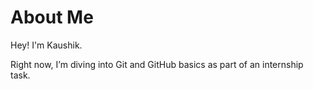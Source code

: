 # About Me

Hey! I'm Kaushik.

Right now, I’m diving into Git and GitHub basics as part of an internship task.